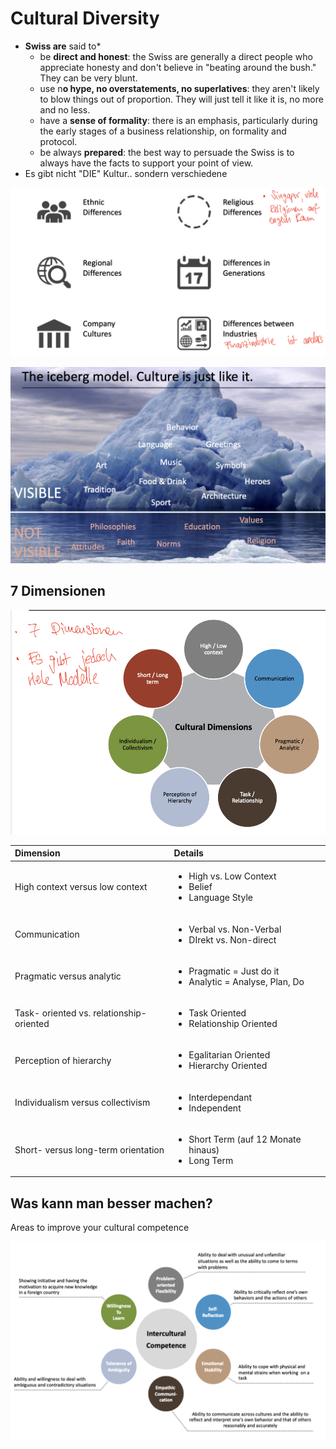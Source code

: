 # Cultural Diversity

* **Swiss are** said to\*
  * be **direct and honest**: the Swiss are generally a direct people who appreciate honesty and don't believe in "beating around the bush." They can be very blunt.
  * use n**o hype, no overstatements, no superlatives**: they aren't likely to blow things out of proportion. They will just tell it like it is, no more and no less.
  * have a **sense of formality**: there is an emphasis, particularly during the early stages of a business relationship, on formality and protocol.
  * be always **prepared**: the best way to persuade the Swiss is to always have the facts to support your point of view.
* Es gibt nicht "DIE" Kultur.. sondern verschiedene

![](../.gitbook/assets/image%20%28288%29.png)



![The iceberg model. Culture is just like it. \(Visible / Not Visible\)](../.gitbook/assets/image%20%28291%29.png)

## 7 Dimensionen

![Key dimensions of cultural differences](../.gitbook/assets/image%20%28276%29.png)

<table>
  <thead>
    <tr>
      <th style="text-align:left">Dimension</th>
      <th style="text-align:left">Details</th>
    </tr>
  </thead>
  <tbody>
    <tr>
      <td style="text-align:left">High context versus low context</td>
      <td style="text-align:left">
        <ul>
          <li>High vs. Low Context</li>
          <li>Belief</li>
          <li>Language Style</li>
        </ul>
      </td>
    </tr>
    <tr>
      <td style="text-align:left">Communication</td>
      <td style="text-align:left">
        <ul>
          <li>Verbal vs. Non-Verbal</li>
          <li>DIrekt vs. Non-direct</li>
        </ul>
      </td>
    </tr>
    <tr>
      <td style="text-align:left">Pragmatic versus analytic</td>
      <td style="text-align:left">
        <ul>
          <li>Pragmatic = Just do it</li>
          <li>Analytic = Analyse, Plan, Do</li>
        </ul>
      </td>
    </tr>
    <tr>
      <td style="text-align:left">Task- oriented vs. relationship-oriented</td>
      <td style="text-align:left">
        <ul>
          <li>Task Oriented</li>
          <li>Relationship Oriented</li>
        </ul>
      </td>
    </tr>
    <tr>
      <td style="text-align:left">Perception of hierarchy</td>
      <td style="text-align:left">
        <ul>
          <li>Egalitarian Oriented</li>
          <li>Hierarchy Oriented</li>
        </ul>
      </td>
    </tr>
    <tr>
      <td style="text-align:left">Individualism versus collectivism</td>
      <td style="text-align:left">
        <ul>
          <li>Interdependant</li>
          <li>Independent</li>
        </ul>
      </td>
    </tr>
    <tr>
      <td style="text-align:left">Short- versus long-term orientation</td>
      <td style="text-align:left">
        <ul>
          <li>Short Term (auf 12 Monate hinaus)</li>
          <li>Long Term</li>
        </ul>
      </td>
    </tr>
  </tbody>
</table>

## Was kann man besser machen?

Areas to improve your cultural competence

![Areas to improve your cultural competence](../.gitbook/assets/image%20%28285%29.png)

